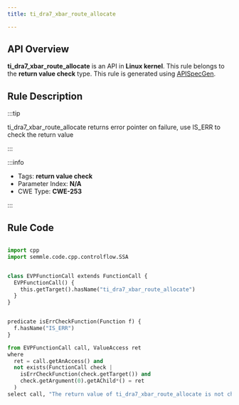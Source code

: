 ```yaml
---
title: ti_dra7_xbar_route_allocate

---
```



## API Overview
**ti_dra7_xbar_route_allocate** is an API in **Linux kernel**. This rule belongs to the **return value check** type. This rule is generated using [APISpecGen](../../tools/APISpecGen).
## Rule Description

:::tip

ti_dra7_xbar_route_allocate returns error pointer on failure, use IS_ERR to check the return value

:::

:::info

- Tags: **return value check**
- Parameter Index: **N/A**
- CWE Type: **CWE-253**

:::

## Rule Code
```python

import cpp
import semmle.code.cpp.controlflow.SSA


class EVPFunctionCall extends FunctionCall {
  EVPFunctionCall() {
    this.getTarget().hasName("ti_dra7_xbar_route_allocate")
  }
}


predicate isErrCheckFunction(Function f) {
  f.hasName("IS_ERR") 
}

from EVPFunctionCall call, ValueAccess ret
where
  ret = call.getAnAccess() and
  not exists(FunctionCall check |
    isErrCheckFunction(check.getTarget()) and
    check.getArgument(0).getAChild*() = ret
  )
select call, "The return value of ti_dra7_xbar_route_allocate is not checked with IS_ERR."
    
```